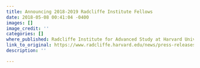 ```yaml
---
title: Announcing 2018-2019 Radcliffe Institute Fellows
date: 2018-05-08 00:41:04 -0400
images: []
image_credit: ''
categories: []
where_published: Radcliffe Institute for Advanced Study at Harvard University
link_to_original: https://www.radcliffe.harvard.edu/news/press-releases/announcing-2018-2019-radcliffe-institute-fellows
description: ''

---
```

